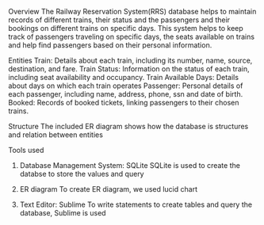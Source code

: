 Overview
The Railway Reservation System(RRS) database helps to maintain records of 
different trains, their status and the passengers and their bookings on different trains
on specific days. This system helps to keep track of passengers traveling on specific days, 
the seats available on trains and help find passengers based on their personal information.



Entities
Train: Details about each train, including its number, name, source, destination, and fare.
Train Status: Information on the status of each train, including seat availability and occupancy.
Train Available Days: Details about days on which each train operates
Passenger: Personal details of each passenger, including name, address, phone, ssn and date of birth.
Booked: Records of booked tickets, linking passengers to their chosen trains.


Structure
The included ER diagram shows how the database is structures and relation between entities


Tools used
1. Database Management System: SQLite
SQLite is used to create the databse to store the values and query

2. ER diagram
To create ER diagram, we used lucid chart

3. Text Editor: Sublime
To write statements to create tables and query the database, Sublime is used
